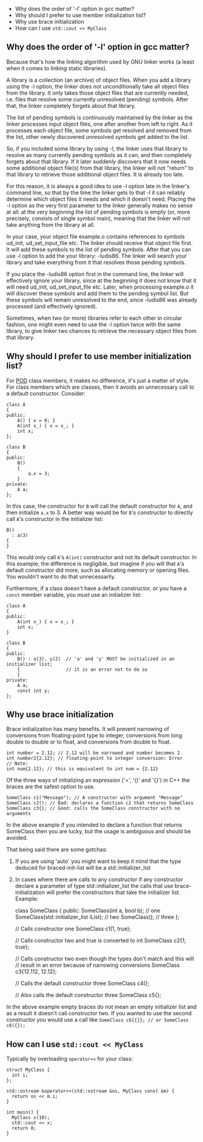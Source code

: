 - Why does the order of '-l' option in gcc matter?
- Why should I prefer to use member initialization list?
- Why use brace initialization
- How can I use `std::cout << MyClass`



## Why does the order of '-l' option in gcc matter?

Because that's how the linking algorithm used by GNU linker works (a least when
it comes to linking static libraries).

A library is a collection (an archive) of object files. When you add a library
using the -l option, the linker does not unconditionally take all object files
from the library. It only takes those object files that are currently needed,
i.e. files that resolve some currently unresolved (pending) symbols. After
that, the linker completely forgets about that library.

The list of pending symbols is continuously maintained by the linker as the
linker processes input object files, one after another from left to right. As
it processes each object file, some symbols get resolved and removed from the
list, other newly discovered unresolved symbols get added to the list.

So, if you included some library by using -l, the linker uses that library to
resolve as many currently pending symbols as it can, and then completely
forgets about that library. If it later suddenly discovers that it now needs
some additional object file(s) from that library, the linker will not "return"
to that library to retrieve those additional object files. It is already too
late.

For this reason, it is always a good idea to use -l option late in the linker's
command line, so that by the time the linker gets to that -l it can reliably
determine which object files it needs and which it doesn't need. Placing the -l
option as the very first parameter to the linker generally makes no sense at
all: at the very beginning the list of pending symbols is empty (or, more
precisely, consists of single symbol main), meaning that the linker will not
take anything from the library at all.

In your case, your object file example.o contains references to symbols
ud_init, ud_set_input_file etc. The linker should receive that object file
first. It will add these symbols to the list of pending symbols. After that you
can use -l option to add the your library: -ludis86. The linker will search
your library and take everything from it that resolves those pending symbols.

If you place the -ludis86 option first in the command line, the linker will
effectively ignore your library, since at the beginning it does not know that
it will need ud_init, ud_set_input_file etc. Later, when processing example.o
it will discover these symbols and add them to the pending symbol list. But
these symbols will remain unresolved to the end, since -ludis86 was already
processed (and effectively ignored).

Sometimes, when two (or more) libraries refer to each other in circular
fashion, one might even need to use the -l option twice with the same library,
to give linker two chances to retrieve the necessary object files from that
library.


## Why should I prefer to use member initialization list?

For [POD](https://stackoverflow.com/a/146454/626796) class members, it makes no
difference, it's just a matter of style.  For class members which are classes,
then it avoids an unnecessary call to a default constructor.  Consider:

    class A
    {
    public:
        A() { x = 0; }
        A(int x_) { x = x_; }
        int x;
    };

    class B
    {
    public:
        B()
        {
            a.x = 3;
        }
    private:
        A a;
    };

In this case, the constructor for `B` will call the default constructor for
`A`, and then initialize `a.x` to 3.  A better way would be for `B`'s
constructor to directly call `A`'s constructor in the initializer list:

    B()
      : a(3)
    {
    }

This would only call `A`'s `A(int)` constructor and not its default
constructor.  In this example, the difference is negligible, but imagine if you
will that `A`'s default constructor did more, such as allocating memory or
opening files.  You wouldn't want to do that unnecessarily.

Furthermore, if a class doesn't have a default constructor, or you have a
`const` member variable, you *must* use an initializer list:

    class A
    {
    public:
        A(int x_) { x = x_; }
        int x;
    }

    class B
    {
    public:
        B() : a(3), y(2)  // 'a' and 'y' MUST be initialized in an initializer list;
        {                 // it is an error not to do so
        }
    private:
        A a;
        const int y;
    };



## Why use brace initialization

Brace initialization has many benefits. It will prevent narrowing of
conversions from floating-point type to integer, conversions from long double
to double or to float, and conversions from double to float.

    int number = 2.12; // 2.12 will be narrowed and number becomes 2
    int number2{2.12}; // floating-point to integer conversion: Error
    // Note:
    int num{2.12}; // this is equivalent to int num = {2.12}

Of the three ways of initializing an expression ('=', '()' and '{}') in C++ the
braces are the safest option to use.

    SomeClass c1("Message"); // A constructor with argument "Message"
    SomeClass c2(); // Bad: declares a function c2 that returns SomeClass
    SomeClass c3{}; // Good: calls the SomeClass constructor with no arguments

In the above example if you intended to declare a function that returns
SomeClass then you are lucky, but the usage is ambiguous and should be avoided.

That being said there are some gotchas:

1. If you are using 'auto' you might want to keep it mind that the type deduced
   for braced-init-list will be a  std::initializer_list
2. In cases where there are calls to any constructor if any constructor declare
   a parameter of type  std::initializer_list  the calls that use
   brace-initialization will prefer the constructors that take the initializer
   list. Example:

    class SomeClass {
    public:
        SomeClass(int a, bool b); // one
        SomeClass(std::initializer_list<int> iList); // two
        SomeClass(); // three
    };

    // Calls constructor one
    SomeClass c1(1, true);

    // Calls constructor two and true is converted to int
    SomeClass c2{1, true};

    // Calls constructor two even though the types don't match and this will
    // result in an error because of narrowing conversions
    SomeClass c3{12.112, 12.12};

    // Calls the default constructor three
    SomeClass c4();

    // Also calls the default constructor three
    SomeClass c5{};

In the above example empty braces do not mean an empty initializer list and as
a result it doesn't call constructor two. If you wanted to use the second
constructor you would use a call like ```SomeClass c6{{}}; // or SomeClass
c6({});```



## How can I use `std::cout << MyClass`

Typically by overloading `operator<<` for your class:

    struct MyClass {
      int i;
    };

    std::ostream &operator<<(std::ostream &os, MyClass const &m) {
      return os << m.i;
    }

    int main() {
      MyClass x(10);
      std::cout << x;
      return 0;
    }

